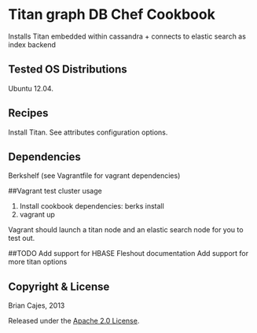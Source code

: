 # Titan graph DB Chef Cookbook

Installs Titan embedded within cassandra + connects to elastic search as index backend

## Tested OS Distributions

Ubuntu 12.04.


## Recipes

Install Titan. See attributes configuration options.


## Dependencies

Berkshelf (see Vagrantfile for vagrant dependencies)

##Vagrant test cluster usage

1. Install cookbook dependencies: berks install
2. vagrant up

Vagrant should launch a titan node and an elastic search node for you to test out.


##TODO
Add support for HBASE
Fleshout documentation
Add support for more titan options


## Copyright & License

Brian Cajes, 2013

Released under the [Apache 2.0 License](http://www.apache.org/licenses/LICENSE-2.0.html).
